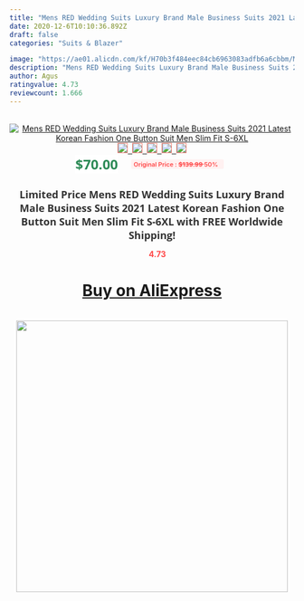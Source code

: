 ```yaml
---
title: "Mens RED Wedding Suits Luxury Brand Male Business Suits 2021 Latest Korean Fashion One Button Suit Men Slim Fit S-6XL"
date: 2020-12-6T10:10:36.892Z
draft: false
categories: "Suits & Blazer"

image: "https://ae01.alicdn.com/kf/H70b3f484eec84cb6963083adfb6a6cbbm/Mens-RED-Wedding-Suits-Luxury-Brand-Male-Business-Suits-2021-Latest-Korean-Fashion-One-Button-Suit.jpg"
description: "Mens RED Wedding Suits Luxury Brand Male Business Suits 2021 Latest Korean Fashion One Button Suit Men Slim Fit S-6XL"
author: Agus
ratingvalue: 4.73
reviewcount: 1.666
---
```

<br>
<div style="text-align: center;">
<a href="https://s.click.aliexpress.com/e/_A1LB4t" target="_blank" rel="nofollow noopener noreferrer"><img alt="Mens RED Wedding Suits Luxury Brand Male Business Suits 2021 Latest Korean Fashion One Button Suit Men Slim Fit S-6XL" class="magnifier-image" src="https://ae01.alicdn.com/kf/H70b3f484eec84cb6963083adfb6a6cbbm/Mens-RED-Wedding-Suits-Luxury-Brand-Male-Business-Suits-2021-Latest-Korean-Fashion-One-Button-Suit.jpg_640x640.jpg">
<br>
<img style="border:1px solid salmon" src="https://ae01.alicdn.com/kf/H70b3f484eec84cb6963083adfb6a6cbbm/Mens-RED-Wedding-Suits-Luxury-Brand-Male-Business-Suits-2021-Latest-Korean-Fashion-One-Button-Suit.jpg_120x120.jpg">&nbsp;&nbsp;<img style="border:1px solid salmon" src="https://ae01.alicdn.com/kf/H41fb102a26bb47a8bef32d0faf9996f1s/Mens-RED-Wedding-Suits-Luxury-Brand-Male-Business-Suits-2021-Latest-Korean-Fashion-One-Button-Suit.jpg_120x120.jpg">&nbsp;&nbsp;<img style="border:1px solid salmon" src="https://ae01.alicdn.com/kf/H463218d4c0fb4847bc6c12761610fe937/Mens-RED-Wedding-Suits-Luxury-Brand-Male-Business-Suits-2021-Latest-Korean-Fashion-One-Button-Suit.jpg_120x120.jpg">&nbsp;&nbsp;<img style="border:1px solid salmon" src="https://ae01.alicdn.com/kf/Ha3f336bd948f48c18e093f658fa7d8751/Mens-RED-Wedding-Suits-Luxury-Brand-Male-Business-Suits-2021-Latest-Korean-Fashion-One-Button-Suit.jpg_120x120.jpg">&nbsp;&nbsp;<img style="border:1px solid salmon" src="https://ae01.alicdn.com/kf/Ha046eb7fd74d4e7d830310f471a29907B/Mens-RED-Wedding-Suits-Luxury-Brand-Male-Business-Suits-2021-Latest-Korean-Fashion-One-Button-Suit.jpg_120x120.jpg"></a></div><br0>
<div style="text-align: center;"><span style="background-color: white; border: 0px; box-sizing: border-box; color: seagreen; display: inline-block; font-family: &quot;open sans&quot; , &quot;arial&quot; , &quot;helvetica&quot; , sans-serif , &quot;heiti&quot;; font-size: 24px; font-stretch: inherit; font-weight: 700; line-height: inherit; margin: 0px 10px 0px 0px; padding: 0px; vertical-align: middle;">$70.00 </span>
<span style="background: rgb(255 , 241 , 241); border-radius: 3px; border: 0px; box-sizing: border-box; color: #ff4747; display: inline-block; font-family: inherit; font-size: 12px; font-stretch: inherit; font-style: inherit; font-variant: inherit; font-weight: 600; line-height: inherit; margin: 0px; padding: 2px 5px; transform: scale(0.9); vertical-align: middle;">Original Price : <b style="text-decoration: line-through;">$139.99 </b> 50%&nbsp;&nbsp;</span></div>
<h1 style="color: #333333; display: inline-block; font-family: &quot;open sans&quot; , &quot;arial&quot; , &quot;helvetica&quot; , sans-serif , &quot;heiti&quot;; font-size: 18px; font-stretch: inherit; font-weight: 700; text-align: center;">Limited Price Mens RED Wedding Suits Luxury Brand Male Business Suits 2021 Latest Korean Fashion One Button Suit Men Slim Fit S-6XL with FREE Worldwide Shipping!</h1>
<div style="color: #ff4747; text-align: center;">
<img src="https://4.bp.blogspot.com/-M0ZcTcb-5uY/XleCXlxnR4I/AAAAAAAAAEc/OrjgMkXV1oMQFaCRZj5HQwOCBcu3w1FegCPcBGAYYCw/s1600/star.png" style="height: 15px;">&nbsp;<b>4.73</b></div>
<div class="button_cont" align="center"><a class="buynow_a" href="https://s.click.aliexpress.com/e/_A1LB4t" target="_blank" rel="nofollow noopener noreferrer"><H1>Buy on AliExpress</H1></a></div><br>
<div class="separator" style="clear: both; text-align: center;">
<img src="https://lh3.googleusercontent.com/-pTy5HemUv9M/XlePHvY0dAI/AAAAAAAAAE4/0nX5iRUoIWY8eMW9Dpxeirr157OZliDIgCLcBGAsYHQ/s1600/badge.gif" width="480">
</div>
